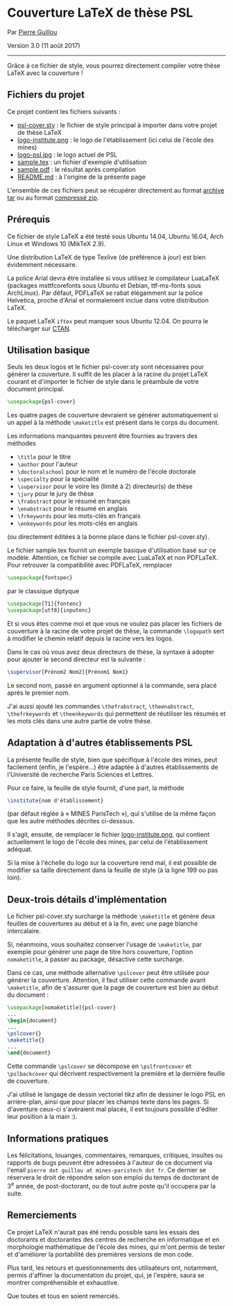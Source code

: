 Couverture LaTeX de thèse PSL
=============================

Par [Pierre Guillou](https://cri.ensmp.fr/people/guillou)

Version 3.0 (11 août 2017)

****

Grâce à ce fichier de style, vous pourrez directement compiler votre
thèse LaTeX avec la couverture !

Fichiers du projet
------------------

Ce projet contient les fichiers suivants :

* [psl-cover.sty](psl-cover.sty) : le fichier de style principal à
  importer dans votre projet de thèse LaTeX
* [logo-institute.png](logo-institute.png) : le logo de
  l'établissement (ici celui de l'école des mines)
* [logo-psl.jpg](logo-psl.jpg) : le logo actuel de PSL
* [sample.tex](sample.tex) : un fichier d'exemple d'utilisation
* [sample.pdf](sample.pdf) : le résultat après compilation
* [README.md](README.md) : à l'origine de la présente page

L'ensemble de ces fichiers peut se récupérer directement au format
[archive tar](psl-cover.tar) ou au format
[compressé zip](psl-cover.zip).

Prérequis
---------

Ce fichier de style LaTeX a été testé sous Ubuntu 14.04, Ubuntu 16.04,
Arch Linux et Windows 10 (MikTeX 2.9).

Une distribution LaTeX de type Texlive (de préférence à jour) est bien
évidemment nécessaire.

La police Arial devra être installée si vous utilisez le compilateur
LuaLaTeX (packages msttfcorefonts sous Ubuntu et Debian, ttf-ms-fonts
sous ArchLinux). Par défaut, PDFLaTeX se rabat élégamment sur la
police Helvetica, proche d'Arial et normalement inclue dans votre
distribution LaTeX.

Le paquet LaTeX `iftex` peut manquer sous Ubuntu 12.04. On pourra le
télécharger sur
[CTAN](https://www.ctan.org/tex-archive/macros/latex/contrib/iftex).

Utilisation basique
-------------------

Seuls les deux logos et le fichier psl-cover.sty sont nécessaires pour
générer la couverture. Il suffit de les placer à la racine du projet
LaTeX courant et d'importer le fichier de style dans le préambule de
votre document principal.

```latex
\usepackage{psl-cover}
```

Les quatre pages de couverture devraient se générer automatiquement si
un appel à la méthode `\maketitle` est présent dans le corps du
document.

Les informations manquantes peuvent être fournies au travers des méthodes

* `\title` pour le titre
* `\author` pour l'auteur
* `\doctoralschool` pour le nom et le numéro de l'école doctorale
* `\specialty` pour la spécialité
* `\supervisor` pour le voire les (limité à 2) directeur(s) de thèse
* `\jury` pour le jury de thèse
* `\frabstract` pour le résumé en français
* `\enabstract` pour le résumé en anglais
* `\frkeywords` pour les mots-clés en français
* `\enkeywords` pour les mots-clés en anglais

(ou directement éditées à la bonne place dans le fichier psl-cover.sty).

Le fichier sample.tex fournit un exemple basique d'utilisation basé
sur ce modèle.  Attention, ce fichier se compile avec LuaLaTeX et non
PDFLaTeX. Pour retrouver la compatibilité avec PDFLaTeX, remplacer

```latex
\usepackage{fontspec}
```

par le classique diptyque

```latex
\usepackage[T1]{fontenc}
\usepackage[utf8]{inputenc}
```

Et si vous êtes comme moi et que vous ne voulez pas placer les
fichiers de couverture à la racine de votre projet de thèse, la
commande `\logopath` sert à modifier le chemin relatif depuis la
racine vers les logos.

Dans le cas où vous avez deux directeurs de thèse, la syntaxe à
adopter pour ajouter le second directeur est la suivante :

```latex
\supervisor[Prénom2 Nom2]{Prénom1 Nom1}
```

Le second nom, passé en argument optionnel à la commande, sera placé
après le premier nom.

J'ai aussi ajouté les commandes `\thefrabstract`, `\theenabstract`,
`\thefrkeywords` et `\theenkeywords` qui permettent de réutiliser les
résumés et les mots clés dans une autre partie de votre thèse.

Adaptation à d'autres établissements PSL
----------------------------------------

La présente feuille de style, bien que spécifique à l'école des mines,
peut facilement (enfin, je l'espère…) être adaptée à d'autres
établissements de l'Université de recherche Paris Sciences et Lettres.

Pour ce faire, la feuille de style fournit, d'une part, la méthode

```latex
\institute{nom d'établissement}
```

(par défaut réglée à « MINES ParisTech »), qui s'utilise de la même
façon que les autre méthodes décrites ci-desssus.

Il s'agit, ensuite, de remplacer le
fichier [logo-institute.png](logo-institute.png), qui contient
actuellement le logo de l'école des mines, par celui de
l'établissement adéquat.

Si la mise à l'échelle du logo sur la couverture rend mal, il est
possible de modifier sa taille directement dans la feuille de style (à
la ligne 199 ou pas loin).

Deux-trois détails d'implémentation
-----------------------------------

Le fichier psl-cover.sty surcharge la méthode `\maketitle` et génère
deux feuilles de couvertures au début et à la fin, avec une page
blanche intercalaire.

Si, néanmoins, vous souhaitez conserver l'usage de `\maketitle`, par
exemple pour générer une page de titre hors couverture, l'option
`nomaketitle`, à passer au package, désactive cette surcharge.

Dans ce cas, une méthode alternative `\pslcover` peut être utilisée
pour générer la couverture. Attention, il faut utiliser cette commande
avant `\maketitle`, afin de s'assurer que la page de couverture est
bien au début du document :

```latex
\usepackage[nomaketitle]{psl-cover}
...
\begin{document}
...
\pslcover{}
\maketitle{}
...
\end{document}
```

Cette commande `\pslcover` se décompose en `\pslfrontcover` et
`\pslbackcover` qui décrivent respectivement la première et la
dernière feuille de couverture.

J'ai utilisé le langage de dessin vectoriel *tikz* afin de dessiner le
logo PSL en arrière-plan, ainsi que pour placer les champs texte dans
les pages. Si d'aventure ceux-ci s'avéraient mal placés, il est
toujours possible d'éditer leur position à la main :).

Informations pratiques
----------------------

Les félicitations, louanges, commentaires, remarques, critiques,
insultes ou rapports de bugs peuvent être adressées à l'auteur de ce
document via l'email `pierre dot guillou at mines-paristech dot
fr`. Ce dernier se réservera le droit de répondre selon son emploi du
temps de doctorant de 3<sup>e</sup> année, de post-doctorant, ou de
tout autre poste qu'il occupera par la suite.

Remerciements
-------------

Ce projet LaTeX n'aurait pas été rendu possible sans les essais des
doctorants et doctorantes des centres de recherche en informatique et
en morphologie mathématique de l'école des mines, qui m'ont permis de
tester et d'améliorer la portabilité des premières versions de mon
code.

Plus tard, les retours et questionnements des utilisateurs ont,
notamment, permis d'affiner la documentation du projet, qui, je
l'espère, saura se montrer compréhensible et exhaustive.

Que toutes et tous en soient remerciés.
